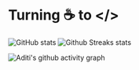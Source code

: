 # Turning ☕ to </> 

![GitHub stats](https://github-readme-stats.vercel.app/api?username=aditi-dsi&show_icons=true&theme=transparent&card_width=300px#gh-dark-mode-only)
![Github Streaks stats](https://github-readme-streak-stats.herokuapp.com/?user=aditi-dsi&theme=transparent&card_width=400px#gh-dark-mode-only)

![Aditi's github activity graph](https://github-readme-activity-graph.vercel.app/graph?username=aditi-dsi&theme=react-dark)


